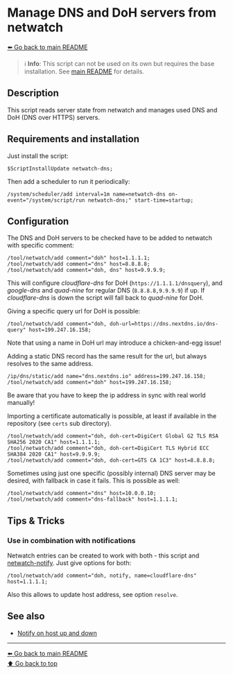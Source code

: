 Manage DNS and DoH servers from netwatch
========================================

[⬅️ Go back to main README](../README.md)

> ℹ️ **Info**: This script can not be used on its own but requires the base
> installation. See [main README](../README.md) for details.

Description
-----------

This script reads server state from netwatch and manages used DNS and
DoH (DNS over HTTPS) servers.

Requirements and installation
-----------------------------

Just install the script:

    $ScriptInstallUpdate netwatch-dns;

Then add a scheduler to run it periodically:

    /system/scheduler/add interval=1m name=netwatch-dns on-event="/system/script/run netwatch-dns;" start-time=startup;

Configuration
-------------

The DNS and DoH servers to be checked have to be added to netwatch with
specific comment:

    /tool/netwatch/add comment="doh" host=1.1.1.1;
    /tool/netwatch/add comment="dns" host=8.8.8.8;
    /tool/netwatch/add comment="doh, dns" host=9.9.9.9;

This will configure *cloudflare-dns* for DoH (`https://1.1.1.1/dnsquery`), and
*google-dns* and *quad-nine* for regular DNS (`8.8.8.8,9.9.9.9`) if up.
If *cloudflare-dns* is down the script will fall back to *quad-nine* for DoH.

Giving a specific query url for DoH is possible:

    /tool/netwatch/add comment="doh, doh-url=https://dns.nextdns.io/dns-query" host=199.247.16.158;

Note that using a name in DoH url may introduce a chicken-and-egg issue!

Adding a static DNS record has the same result for the url, but always
resolves to the same address.

    /ip/dns/static/add name="dns.nextdns.io" address=199.247.16.158;
    /tool/netwatch/add comment="doh" host=199.247.16.158;

Be aware that you have to keep the ip address in sync with real world
manually!

Importing a certificate automatically is possible, at least if available in
the repository (see `certs` sub directory).

    /tool/netwatch/add comment="doh, doh-cert=DigiCert Global G2 TLS RSA SHA256 2020 CA1" host=1.1.1.1;
    /tool/netwatch/add comment="doh, doh-cert=DigiCert TLS Hybrid ECC SHA384 2020 CA1" host=9.9.9.9;
    /tool/netwatch/add comment="doh, doh-cert=GTS CA 1C3" host=8.8.8.8;

Sometimes using just one specific (possibly internal) DNS server may be
desired, with fallback in case it fails. This is possible as well:

    /tool/netwatch/add comment="dns" host=10.0.0.10;
    /tool/netwatch/add comment="dns-fallback" host=1.1.1.1;

Tips & Tricks
-------------

### Use in combination with notifications

Netwatch entries can be created to work with both - this script and
[netwatch-notify](netwatch-notify.md). Just give options for both:

    /tool/netwatch/add comment="doh, notify, name=cloudflare-dns" host=1.1.1.1;

Also this allows to update host address, see option `resolve`.

See also
--------

* [Notify on host up and down](netwatch-notify.md)

---
[⬅️ Go back to main README](../README.md)  
[⬆️ Go back to top](#top)
